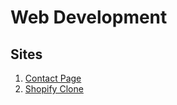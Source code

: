 # Web Development


## Sites

1. [Contact Page](https://emmanuelcodev.github.io/Web_Dev/ContactPage1/)
2. [Shopify Clone](https://emmanuelcodev.github.io/Web_Dev/ShopifyClone/)